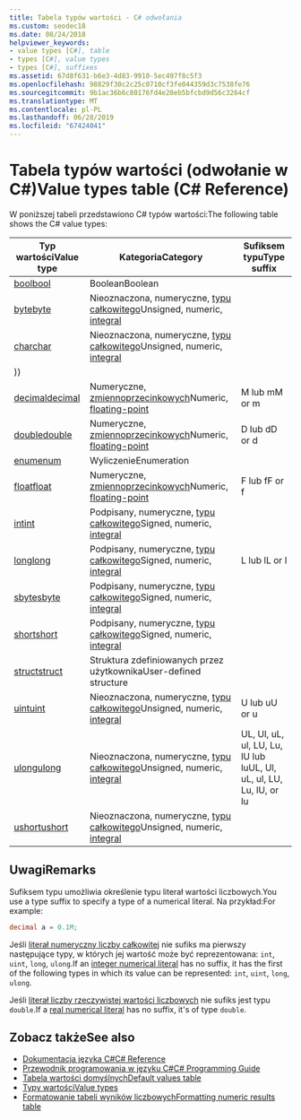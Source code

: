 ```yaml
---
title: Tabela typów wartości - C# odwołania
ms.custom: seodec18
ms.date: 08/24/2018
helpviewer_keywords:
- value types [C#], table
- types [C#], value types
- types [C#], suffixes
ms.assetid: 67d8f631-b6e3-4d83-9910-5ec497f8c5f3
ms.openlocfilehash: 98829f30c2c25c0710cf3fe044359d3c7538fe76
ms.sourcegitcommit: 9b1ac36b6c80176fd4e20eb5bfcbd9d56c3264cf
ms.translationtype: MT
ms.contentlocale: pl-PL
ms.lasthandoff: 06/28/2019
ms.locfileid: "67424041"
---
```

# <a name="value-types-table-c-reference"></a><span data-ttu-id="6b17f-102">Tabela typów wartości (odwołanie w C#)</span><span class="sxs-lookup"><span data-stu-id="6b17f-102">Value types table (C# Reference)</span></span>

<span data-ttu-id="6b17f-103">W poniższej tabeli przedstawiono C# typów wartości:</span><span class="sxs-lookup"><span data-stu-id="6b17f-103">The following table shows the C# value types:</span></span>

|<span data-ttu-id="6b17f-104">Typ wartości</span><span class="sxs-lookup"><span data-stu-id="6b17f-104">Value type</span></span>|<span data-ttu-id="6b17f-105">Kategoria</span><span class="sxs-lookup"><span data-stu-id="6b17f-105">Category</span></span>|<span data-ttu-id="6b17f-106">Sufiksem typu</span><span class="sxs-lookup"><span data-stu-id="6b17f-106">Type suffix</span></span>|
|----------------|--------------|-----------------|
|[<span data-ttu-id="6b17f-107">bool</span><span class="sxs-lookup"><span data-stu-id="6b17f-107">bool</span></span>](bool.md)|<span data-ttu-id="6b17f-108">Boolean</span><span class="sxs-lookup"><span data-stu-id="6b17f-108">Boolean</span></span>||
|[<span data-ttu-id="6b17f-109">byte</span><span class="sxs-lookup"><span data-stu-id="6b17f-109">byte</span></span>](../builtin-types/integral-numeric-types.md)|<span data-ttu-id="6b17f-110">Nieoznaczona, numeryczne, [typu całkowitego](../builtin-types/integral-numeric-types.md)</span><span class="sxs-lookup"><span data-stu-id="6b17f-110">Unsigned, numeric, [integral](../builtin-types/integral-numeric-types.md)</span></span>||
|[<span data-ttu-id="6b17f-111">char</span><span class="sxs-lookup"><span data-stu-id="6b17f-111">char</span></span>](char.md)|<span data-ttu-id="6b17f-112">Nieoznaczona, numeryczne, [typu całkowitego](../builtin-types/integral-numeric-types.md)</span><span class="sxs-lookup"><span data-stu-id="6b17f-112">Unsigned, numeric, [integral](../builtin-types/integral-numeric-types.md)</span></span>
<span data-ttu-id="6b17f-113">)</span><span class="sxs-lookup"><span data-stu-id="6b17f-113">)</span></span>||
|[<span data-ttu-id="6b17f-114">decimal</span><span class="sxs-lookup"><span data-stu-id="6b17f-114">decimal</span></span>](decimal.md)|<span data-ttu-id="6b17f-115">Numeryczne, [zmiennoprzecinkowych](floating-point-types-table.md)</span><span class="sxs-lookup"><span data-stu-id="6b17f-115">Numeric, [floating-point](floating-point-types-table.md)</span></span>|<span data-ttu-id="6b17f-116">M lub m</span><span class="sxs-lookup"><span data-stu-id="6b17f-116">M or m</span></span>|
|[<span data-ttu-id="6b17f-117">double</span><span class="sxs-lookup"><span data-stu-id="6b17f-117">double</span></span>](double.md)|<span data-ttu-id="6b17f-118">Numeryczne, [zmiennoprzecinkowych](floating-point-types-table.md)</span><span class="sxs-lookup"><span data-stu-id="6b17f-118">Numeric, [floating-point](floating-point-types-table.md)</span></span>|<span data-ttu-id="6b17f-119">D lub d</span><span class="sxs-lookup"><span data-stu-id="6b17f-119">D or d</span></span>|
|[<span data-ttu-id="6b17f-120">enum</span><span class="sxs-lookup"><span data-stu-id="6b17f-120">enum</span></span>](enum.md)|<span data-ttu-id="6b17f-121">Wyliczenie</span><span class="sxs-lookup"><span data-stu-id="6b17f-121">Enumeration</span></span>||
|[<span data-ttu-id="6b17f-122">float</span><span class="sxs-lookup"><span data-stu-id="6b17f-122">float</span></span>](float.md)|<span data-ttu-id="6b17f-123">Numeryczne, [zmiennoprzecinkowych](floating-point-types-table.md)</span><span class="sxs-lookup"><span data-stu-id="6b17f-123">Numeric, [floating-point](floating-point-types-table.md)</span></span>|<span data-ttu-id="6b17f-124">F lub f</span><span class="sxs-lookup"><span data-stu-id="6b17f-124">F or f</span></span>|
|[<span data-ttu-id="6b17f-125">int</span><span class="sxs-lookup"><span data-stu-id="6b17f-125">int</span></span>](../builtin-types/integral-numeric-types.md)|<span data-ttu-id="6b17f-126">Podpisany, numeryczne, [typu całkowitego](../builtin-types/integral-numeric-types.md)</span><span class="sxs-lookup"><span data-stu-id="6b17f-126">Signed, numeric, [integral](../builtin-types/integral-numeric-types.md)</span></span>||
|[<span data-ttu-id="6b17f-127">long</span><span class="sxs-lookup"><span data-stu-id="6b17f-127">long</span></span>](../builtin-types/integral-numeric-types.md)|<span data-ttu-id="6b17f-128">Podpisany, numeryczne, [typu całkowitego](../builtin-types/integral-numeric-types.md)</span><span class="sxs-lookup"><span data-stu-id="6b17f-128">Signed, numeric, [integral](../builtin-types/integral-numeric-types.md)</span></span>|<span data-ttu-id="6b17f-129">L lub l</span><span class="sxs-lookup"><span data-stu-id="6b17f-129">L or l</span></span>|
|[<span data-ttu-id="6b17f-130">sbyte</span><span class="sxs-lookup"><span data-stu-id="6b17f-130">sbyte</span></span>](../builtin-types/integral-numeric-types.md)|<span data-ttu-id="6b17f-131">Podpisany, numeryczne, [typu całkowitego](../builtin-types/integral-numeric-types.md)</span><span class="sxs-lookup"><span data-stu-id="6b17f-131">Signed, numeric, [integral](../builtin-types/integral-numeric-types.md)</span></span>||
|[<span data-ttu-id="6b17f-132">short</span><span class="sxs-lookup"><span data-stu-id="6b17f-132">short</span></span>](../builtin-types/integral-numeric-types.md)|<span data-ttu-id="6b17f-133">Podpisany, numeryczne, [typu całkowitego](../builtin-types/integral-numeric-types.md)</span><span class="sxs-lookup"><span data-stu-id="6b17f-133">Signed, numeric, [integral](../builtin-types/integral-numeric-types.md)</span></span>||
|[<span data-ttu-id="6b17f-134">struct</span><span class="sxs-lookup"><span data-stu-id="6b17f-134">struct</span></span>](struct.md)|<span data-ttu-id="6b17f-135">Struktura zdefiniowanych przez użytkownika</span><span class="sxs-lookup"><span data-stu-id="6b17f-135">User-defined structure</span></span>||
|[<span data-ttu-id="6b17f-136">uint</span><span class="sxs-lookup"><span data-stu-id="6b17f-136">uint</span></span>](../builtin-types/integral-numeric-types.md)|<span data-ttu-id="6b17f-137">Nieoznaczona, numeryczne, [typu całkowitego](../builtin-types/integral-numeric-types.md)</span><span class="sxs-lookup"><span data-stu-id="6b17f-137">Unsigned, numeric, [integral](../builtin-types/integral-numeric-types.md)</span></span>|<span data-ttu-id="6b17f-138">U lub u</span><span class="sxs-lookup"><span data-stu-id="6b17f-138">U or u</span></span>|
|[<span data-ttu-id="6b17f-139">ulong</span><span class="sxs-lookup"><span data-stu-id="6b17f-139">ulong</span></span>](../builtin-types/integral-numeric-types.md)|<span data-ttu-id="6b17f-140">Nieoznaczona, numeryczne, [typu całkowitego](../builtin-types/integral-numeric-types.md)</span><span class="sxs-lookup"><span data-stu-id="6b17f-140">Unsigned, numeric, [integral](../builtin-types/integral-numeric-types.md)</span></span>|<span data-ttu-id="6b17f-141">UL, Ul, uL, ul, LU, Lu, lU lub lu</span><span class="sxs-lookup"><span data-stu-id="6b17f-141">UL, Ul, uL, ul, LU, Lu, lU, or lu</span></span>|
|[<span data-ttu-id="6b17f-142">ushort</span><span class="sxs-lookup"><span data-stu-id="6b17f-142">ushort</span></span>](../builtin-types/integral-numeric-types.md)|<span data-ttu-id="6b17f-143">Nieoznaczona, numeryczne, [typu całkowitego](../builtin-types/integral-numeric-types.md)</span><span class="sxs-lookup"><span data-stu-id="6b17f-143">Unsigned, numeric, [integral](../builtin-types/integral-numeric-types.md)</span></span>||

## <a name="remarks"></a><span data-ttu-id="6b17f-144">Uwagi</span><span class="sxs-lookup"><span data-stu-id="6b17f-144">Remarks</span></span>

<span data-ttu-id="6b17f-145">Sufiksem typu umożliwia określenie typu literał wartości liczbowych.</span><span class="sxs-lookup"><span data-stu-id="6b17f-145">You use a type suffix to specify a type of a numerical literal.</span></span> <span data-ttu-id="6b17f-146">Na przykład:</span><span class="sxs-lookup"><span data-stu-id="6b17f-146">For example:</span></span>

```csharp
decimal a = 0.1M;
```

<span data-ttu-id="6b17f-147">Jeśli [literał numeryczny liczby całkowitej](~/_csharplang/spec/lexical-structure.md#integer-literals) nie sufiks ma pierwszy następujące typy, w których jej wartość może być reprezentowana: `int`, `uint`, `long`, `ulong`.</span><span class="sxs-lookup"><span data-stu-id="6b17f-147">If an [integer numerical literal](~/_csharplang/spec/lexical-structure.md#integer-literals) has no suffix, it has the first of the following types in which its value can be represented: `int`, `uint`, `long`, `ulong`.</span></span>

<span data-ttu-id="6b17f-148">Jeśli [literał liczby rzeczywistej wartości liczbowych](~/_csharplang/spec/lexical-structure.md#real-literals) nie sufiks jest typu `double`.</span><span class="sxs-lookup"><span data-stu-id="6b17f-148">If a [real numerical literal](~/_csharplang/spec/lexical-structure.md#real-literals) has no suffix, it's of type `double`.</span></span>

## <a name="see-also"></a><span data-ttu-id="6b17f-149">Zobacz także</span><span class="sxs-lookup"><span data-stu-id="6b17f-149">See also</span></span>

- [<span data-ttu-id="6b17f-150">Dokumentacja języka C#</span><span class="sxs-lookup"><span data-stu-id="6b17f-150">C# Reference</span></span>](../index.md)
- [<span data-ttu-id="6b17f-151">Przewodnik programowania w języku C#</span><span class="sxs-lookup"><span data-stu-id="6b17f-151">C# Programming Guide</span></span>](../../programming-guide/index.md)
- [<span data-ttu-id="6b17f-152">Tabela wartości domyślnych</span><span class="sxs-lookup"><span data-stu-id="6b17f-152">Default values table</span></span>](default-values-table.md)
- [<span data-ttu-id="6b17f-153">Typy wartości</span><span class="sxs-lookup"><span data-stu-id="6b17f-153">Value types</span></span>](value-types.md)
- [<span data-ttu-id="6b17f-154">Formatowanie tabeli wyników liczbowych</span><span class="sxs-lookup"><span data-stu-id="6b17f-154">Formatting numeric results table</span></span>](formatting-numeric-results-table.md)

